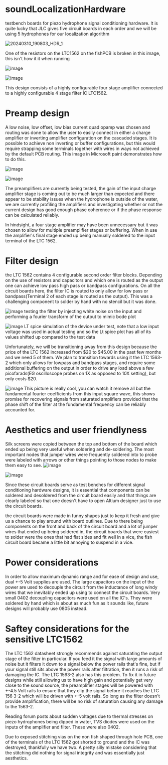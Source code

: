 # soundLocalizationHardware

testbench boards for piezo hydrophone signal conditioning hardware. It is quite lucky that JLC gives five circuit boards in each order and we will be using 5 hydrophones for our localization algorithm


![20240310_190803_HDR_1](https://github.com/PetervandenDoel/soundLocalizationHardware/assets/73015873/dfb8413c-6320-42be-a106-c4a3e5a5b15c)

One of the resistors on the LTC1562 on the fishPCB is broken in this image, this isn't how it it when running

![image](https://github.com/PetervandenDoel/soundLocalizationHardware/assets/73015873/37b3d958-6139-4155-a68c-3f8d2bf308d6)

![image](https://github.com/PetervandenDoel/soundLocalizationHardware/assets/73015873/195ba782-8f36-4b33-aea0-edb79cd72258)


This design consists of a highly configurable four stage amplifier connected to a highly configurable 4 stage filter IC LTC1562.

# Preamp design

A low noise, low offset, low bias current quad opamp was chosen and routing was done to allow the user to easily connect in either a charge amplifier or inverting amplifier configuration on the cascaded stages. It is possible to achieve non inverting or buffer configurations, but this would require strapping some terminals together with wires in ways not achieved by the default PCB routing. This image in Microsoft paint demonstrates how to do this.

![image](https://github.com/PetervandenDoel/soundLocalizationHardware/assets/73015873/71ca34d7-5305-4f47-9256-ee673b2531e9)


![image](https://github.com/PetervandenDoel/soundLocalizationHardware/assets/73015873/0e4bf928-a318-40b9-a115-a6704e7e4156)


The preamplifiers are currently being tested, the gain of the input charge amplifier stage is coming out to be much larger than expected and there appear to be stability issues when the hydrophone is outside of the water, we are currently profiling the amplifiers and investigating whether or not the current design has good enough phase coherence or if the phase response can be calculated reliably.

In hindsight, a four stage amplifier may have been unnecessary but it was chosen to allow for multiple preamplifier stages or buffering. When in use the amplifier's final stage ended up being manually soldered to the input terminal of the LTC 1562. 



# Filter design

the LTC 1562 contains 4 configurable second order filter blocks. Depending on the use of resistors and capacitors and which one is routed as the output one can achieve low pass high pass or bandpass configurations. On all the circuit boards here, the filter IC is routed to only allow for low pass or bandpass(Terminal 2 of each stage is routed as the output). This was a challenging component to solder by hand with no stencil but it was done.


![image](https://github.com/PetervandenDoel/soundLocalizationHardware/assets/73015873/a4d17e56-3094-4eea-9322-d0fe9d5481bf)
testing the filter by injecting white noise on the input and performing a fourier transform of the output to mimic bode plot



![image](https://github.com/PetervandenDoel/soundLocalizationHardware/assets/73015873/1bbd13ef-c247-40f6-8217-948f32eaf71a)
LT spice simulation of the device under test, note that a low input voltage was used in actual testing and so the Lt spice plot has all of its values shifted up compared to the test data



Unfortunately, we will be transitioning away from this design because the price of the LTC 1562 increased from $20 to $45.00 in the past few months and we need 5 of them. We plan to transition towards using it the LTC 1563-2 which only allows for lowpass and bandpass stages, and require some additional buffering on the output in order to drive any load above a few picofarads(EG oscilloscope probes on 1X as opposed to 10X setting), but only costs $20.


![image](https://github.com/PetervandenDoel/soundLocalizationHardware/assets/73015873/a5cc069d-a7aa-410d-ad23-b59d214685cf)
This picture is really cool, you can watch it remove all but the fundamental fourier coefficients from this input square wave, this shows promise for recovering signals from saturated amplifiers provided that the phase shift of the filter at the fundamental frequency can be reliably accounted for.


# Aesthetics and user friendlyness

Silk screens were copied between the top and bottom of the board which ended up being very useful when soldering and de-soldering. The most important nodes that jumper wires were frequently soldered into to probe were labeled with arrows or other things pointing to those nodes to make them easy to see. 
![image](https://github.com/PetervandenDoel/soundLocalizationHardware/assets/73015873/9d0749e7-c1bc-4dee-b06d-18bf826acc01)

![image](https://github.com/PetervandenDoel/soundLocalizationHardware/assets/73015873/b9287014-3b08-48c6-923e-dc5ec2ad3ceb)

Since these circuit boards serve as test benches for different signal conditioning hardware designs, it is essential that components can be soldered and desoldered from the circuit board easily and that things are clearly labeled so that one doesn't have to open Altium designer just to use the circuit boards.



the circuit boards were made in funny shapes just to keep it fresh and give us a chance to play around with board outlines. Due to there being components on the front and back of the circuit board and a lot of jumper wires that ended up being soldered in, the circuit boards that were easiest to solder were the ones that had flat sides and fit well in a vice, the fish circuit board became a little bit annoying to suspend in a vice. 




# Power considerations 

In order to allow maximum dynamic range and for ease of design and use, dual +-5 Volt supplies are used. The large capacitors on the input of the power are used to decouple the circuit from the inductance of long windy wires that we inevitably ended up using to connect the circuit boards. Very small 0402 decoupling capacitors were used on all the IC's. They were soldered by hand which is about as much fun as it sounds like, future designs will probably use 0805 instead. 


# Saftey considerations for the sensitive LTC1562

The LTC 1562 datasheet strongly recommends against saturating the output stage of the filter in particular. If you feed it the signal with large amounts of noise but it filters it down to a signal below the power rails that's fine, but if your signal still sits above the power rails after filtration, then it runs a risk of damaging the IC. The LTC 1563-2 also has this problem. To fix it in future designs while still allowing us to have high gain and potentially get very close to the sound source, the preamplifier stages will be powered with +-4.5 Volt rails to ensure that they clip the signal before it reaches the LTC 156 3-2 which will be driven with +-5 volt rails. So long as the filter doesn't provide amplification, there will be no risk of saturation causing any damage to the 1563-2.

Reading forum posts about sudden voltages due to thermal stresses on piezo hydrophones being dipped in water, TVS diodes were used on the inputs of the amplifier and filter. These were also 0402. 

Due to exposed stitching vias on the non fish shaped through hole PCB, one of the terminals of the LTC 1562 got shorted to ground and the IC was destroyed, thankfully we have two. A pretty silly mistake considering that the stitching did nothing for signal integrity and was essentially just aesthetics. 











